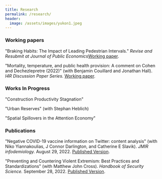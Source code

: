 ```yaml
---
title: Research
permalink: /research/
header:
  image: /assets/images/yukon1.jpeg
---
```

### Working papers

"Braking Habits: The Impact of Leading Pedestrian Intervals." *Revise and Resubmit at Journal of Public Economics*[Working paper](https://papers.ssrn.com/sol3/papers.cfm?abstract_id=4926820).

"Mortality, temperature, and public health provision: A comment on Cohen and Dechezlepretre (2022)" (with Benjamin Couillard and Jonathan Hall). *I4R Discussion Paper Series.* [Working paper](https://www.econstor.eu/handle/10419/280230).

### Works In Progress

"Construction Productivity Stagnation"

"Urban Reserves" (with Stephan Heblich)

"Spatial Spillovers in the Attention Economy"

### Publications

"Negative COVID-19 vaccine information on Twitter: content analysis" (with Niko Yiannakoulias, J Connor Darlington, and Catherine E Slavik). *JMIR infodemiology.* August 29, 2022. [Published Version](https://infodemiology.jmir.org/2022/2/e38485).

"Preventing and Countering Violent Extremism: Best Practices and Standardizations" (with Matthew John Cross).
*Handbook of Security Science.*  September 28, 2022. [Published Version](https://link.springer.com/rwe/10.1007/978-3-319-91875-4_83).
